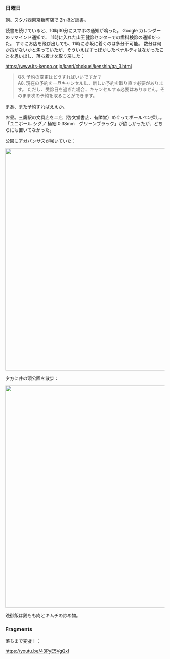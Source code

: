 ### 日曜日

朝。スタバ西東京新町店で 2h ほど読書。

読書を続けていると、10時30分にスマホの通知が鳴った。
Google カレンダーのリマインド通知で、
11時に入れた山王健診センターでの歯科検診の通知だった。
すぐにお店を飛び出しても、11時に赤坂に着くのは多分不可能。
数分は何か策がないかと焦っていたが、そういえばすっぽかしたペナルティはなかったことを思い出し、落ち着きを取り戻した：

https://www.its-kenpo.or.jp/kanri/chokuei/kenshin/qa_3.html

> Q8. 予約の変更はどうすればいいですか？  
> A8. 現在の予約を一旦キャンセルし、新しい予約を取り直す必要があります。 ただし、受診日を過ぎた場合、キャンセルする必要はありません。そのまま次の予約を取ることができます。

まあ、また予約すればええか。

お昼。三鷹駅の文具店を二店（啓文堂書店、有隣堂）めぐってボールペン探し。
「ユニボール シグノ 極細 0.38mm　グリーンブラック」が欲しかったが、どちらにも置いてなかった。

公園にアガパンサスが咲いていた：

<img src="https://i.imgur.com/uurGOiD.jpg" width="700">

夕方に井の頭公園を散歩：

<img src="https://i.imgur.com/nPyRrAX.jpg" width="700">

晩御飯は鶏もも肉とキムチの炒め物。

### Fragments

落ちまで完璧！：

https://youtu.be/43PyE5VgQxI